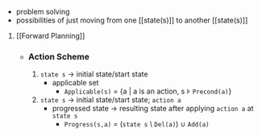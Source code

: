 - problem solving
- possibilities of just moving from one [[state(s)]] to another [[state(s)]]

1. [[Forward Planning]]
	- ### Action Scheme
		1. `state s` → initial state/start state
			- applicable set
			    - `Applicable(s)` = {a | a is an action, s ⊧ `Precond(a)`}
		2. `state s` → initial state/start state; `action a`
			- progressed state → resulting state after applying `action a` at `state s`
			    - `Progress(s,a)` = (`state s` \ `Del(a)`) ∪ `Add(a)`